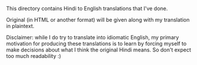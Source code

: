 This directory contains Hindi to English translations that I've done. 

Original (in HTML or another format) will be given along with my translation in plaintext.

Disclaimer: while I do try to translate into idiomatic English, my primary motivation for producing these translations is to learn by forcing myself to make decisions about what I think the original Hindi means. So don't expect too much readability :)
